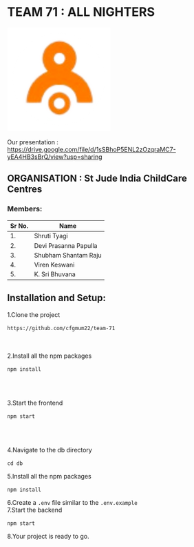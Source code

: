 # TEAM 71 : ALL NIGHTERS

![](public/assets/img/logo.png)

Our presentation : https://drive.google.com/file/d/1sSBhoP5ENL2zOzqraMC7-yEA4HB3sBrQ/view?usp=sharing

## ORGANISATION : St Jude India ChildCare Centres

### Members:
| Sr No. | Name                  | 
| -------| -------------------   | 
| 1.     | Shruti Tyagi          | 
| 2.     | Devi Prasanna Papulla | 
| 3.     | Shubham Shantam Raju  | 
| 4.     | Viren Keswani           
| 5.     | K. Sri Bhuvana        | 


## Installation and Setup:

1.Clone the project <br>
```
https://github.com/cfgmum22/team-71
```
<br><br>
2.Install all the npm packages <br>
```
npm install
```
<br><br>

3.Start the frontend <br>
```
npm start
```
<br><br>

4.Navigate to the db directory 
```
cd db
```
5.Install all the npm packages <br>
```
npm install
```

6.Create a `.env` file similar to the `.env.example`
<br>
7.Start the backend <br> 
```
npm start
```
8.Your project is ready to go.
<br><br><br>
